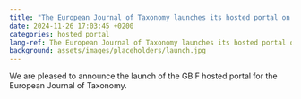 ```yaml
---
title: "The European Journal of Taxonomy launches its hosted portal on GBIF"
date: 2024-11-26 17:03:45 +0200
categories: hosted portal
lang-ref: The European Journal of Taxonomy launches its hosted portal on GBIF
background: assets/images/placeholders/launch.jpg
---
```


We are pleased to announce the launch of the GBIF hosted portal for the European Journal of Taxonomy.
